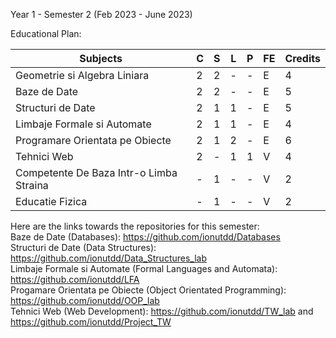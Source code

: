 Year 1 - Semester 2 (Feb 2023 - June 2023)

Educational Plan:

|             Subjects                             | C | S | L | P | FE | Credits |
| ------------------------------------------------ |---|---|---|---|----|---------|
| Geometrie si Algebra Liniara                     | 2 | 2 | - | - | E  |    4    |
| Baze de Date                                     | 2 | 2 | - | - | E  |    5    |
| Structuri de Date                                | 2 | 1 | 1 | - | E  |    5    |
| Limbaje Formale si Automate                      | 2 | 1 | 1 | - | E  |    4    |
| Programare Orientata pe Obiecte                  | 2 | 1 | 2 | - | E  |    6    |
| Tehnici Web                                      | 2 | - | 1 | 1 | V  |    4    |
| Competente De Baza Intr-o Limba Straina          | - | 1 | - | - | V  |    2    |
| Educatie Fizica                                  | - | 1 | - | - | V  |    2    |




Here are the links towards the repositories for this semester: \
  Baze de Date (Databases): https://github.com/ionutdd/Databases \
  Structuri de Date (Data Structures): https://github.com/ionutdd/Data_Structures_lab \
  Limbaje Formale si Automate (Formal Languages and Automata): https://github.com/ionutdd/LFA \
  Progamare Orientata pe Obiecte (Object Orientated Programming): https://github.com/ionutdd/OOP_lab \
  Tehnici Web (Web Development): https://github.com/ionutdd/TW_lab   and   https://github.com/ionutdd/Project_TW
